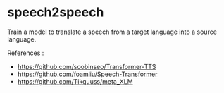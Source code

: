 # speech2speech
Train a model to translate a speech from a target language into a source language.

References :
- https://github.com/soobinseo/Transformer-TTS  
- https://github.com/foamliu/Speech-Transformer
- https://github.com/Tikquuss/meta_XLM

